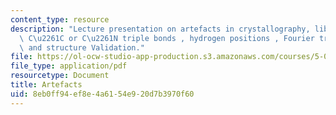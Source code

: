```yaml
---
content_type: resource
description: "Lecture presentation on artefacts in crystallography, libration, short\
  \ C\u2261C or C\u2261N triple bonds , hydrogen positions , Fourier truncation ripples,\
  \ and structure Validation."
file: https://ol-ocw-studio-app-production.s3.amazonaws.com/courses/5-067-crystal-structure-refinement-fall-2009/8eb0ff94ef8e4a6154e920d7b3970f60_MIT5_067F09_lec6_artefact.pdf
file_type: application/pdf
resourcetype: Document
title: Artefacts
uid: 8eb0ff94-ef8e-4a61-54e9-20d7b3970f60
---
```

